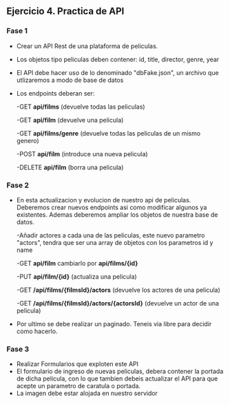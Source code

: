 ## Ejercicio 4. Practica de API

### Fase 1

- Crear un API Rest de una plataforma de peliculas.
- Los objetos tipo peliculas deben contener: id, title, director, genre, year

- El API debe hacer uso de lo denominado "dbFake.json", un archivo que utlizaremos a modo de base de datos 
- Los endpoints deberan ser:
    
    -GET **api/films** (devuelve todas las peliculas)
    
    -GET **api/film** (devuelve una pelicula)
    
    -GET **api/films/genre** (devuelve todas las peliculas de un mismo genero)
    
    -POST **api/film** (introduce una nueva pelicula)
    
    -DELETE **api/film** (borra una pelicula)
    
    
### Fase 2

- En esta actualizacion y evolucion de nuestro api de peliculas. Deberemos crear nuevos endpoints asi como modificar algunos ya existentes. Ademas deberemos ampliar los objetos de nuestra base de datos.

    -Añadir actores a cada una de las peliculas, este nuevo parametro "actors", tendra que ser una array de objetos con los parametros id y name
    
    -GET **api/film** cambiarlo por **api/films/{id}**
    
    -PUT **api/film/{id}** (actualiza una pelicula)
    
    -GET **/api/films/{filmsId}/actors** (devuelve los actores de una pelicula) 
     
    -GET **/api/films/{filmsId}/actors/{actorsId}** (devuelve un actor de una pelicula)
    
- Por ultimo se debe realizar un paginado. Teneis via libre para decidir como hacerlo.


### Fase 3

- Realizar Formularios que exploten este API
- El formulario de ingreso de nuevas peliculas, debera contener la portada de dicha pelicula, con lo que tambien debeis actualizar el API para que acepte un parametro de caratula o portada.
- La imagen debe estar alojada en nuestro servidor
